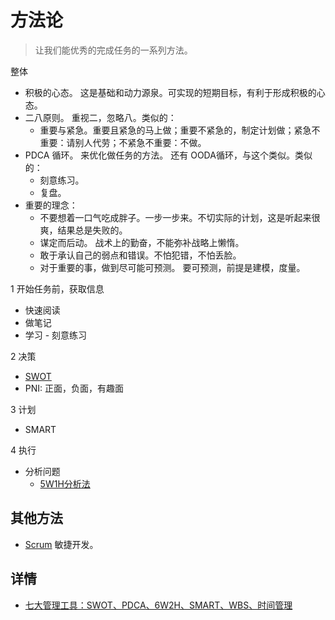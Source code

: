 # 方法论
> 让我们能优秀的完成任务的一系列方法。

整体
* 积极的心态。 这是基础和动力源泉。可实现的短期目标，有利于形成积极的心态。
* 二八原则。 重视二，忽略八。类似的：
  * 重要与紧急。重要且紧急的马上做；重要不紧急的，制定计划做；紧急不重要：请别人代劳；不紧急不重要：不做。
* PDCA 循环。 来优化做任务的方法。 还有 OODA循环，与这个类似。类似的：
  * 刻意练习。
  * 复盘。
* 重要的理念：
  * 不要想着一口气吃成胖子。一步一步来。不切实际的计划，这是听起来很爽，结果总是失败的。
  * 谋定而后动。 战术上的勤奋，不能弥补战略上懒惰。
  * 敢于承认自己的弱点和错误。不怕犯错，不怕丢脸。
  * 对于重要的事，做到尽可能可预测。 要可预测，前提是建模，度量。

1 开始任务前，获取信息
* 快速阅读
* 做笔记
* 学习 - 刻意练习

2 决策
* [SWOT](swot)
* PNI: 正面，负面，有趣面

3 计划
* SMART

4 执行
* 分析问题
  * [5W1H分析法](5W1H分析法)

## 其他方法
* [Scrum](scrum) 敏捷开发。


## 详情
* [七大管理工具：SWOT、PDCA、6W2H、SMART、WBS、时间管理](https://www.jianshu.com/p/f85a746c8eec)

